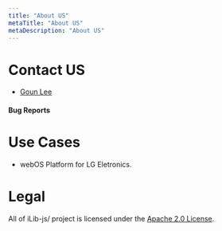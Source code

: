 ```yaml
---
title: "About US"
metaTitle: "About US"
metaDescription: "About US"
---
```



# Contact US
* [Goun Lee](https://github.com/gouniLee)

#### Bug Reports

# Use Cases
* webOS Platform for LG Eletronics.

# Legal
All of iLib-js/ project is licensed under the [Apache 2.0 License](http://www.apache.org/licenses/LICENSE-2.0.html).
